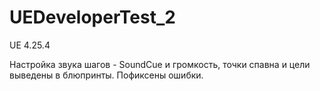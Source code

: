 # UEDeveloperTest_2

UE 4.25.4

Настройка звука шагов  - SoundCue и громкость, точки спавна и цели выведены в блюпринты. Пофиксены ошибки.

